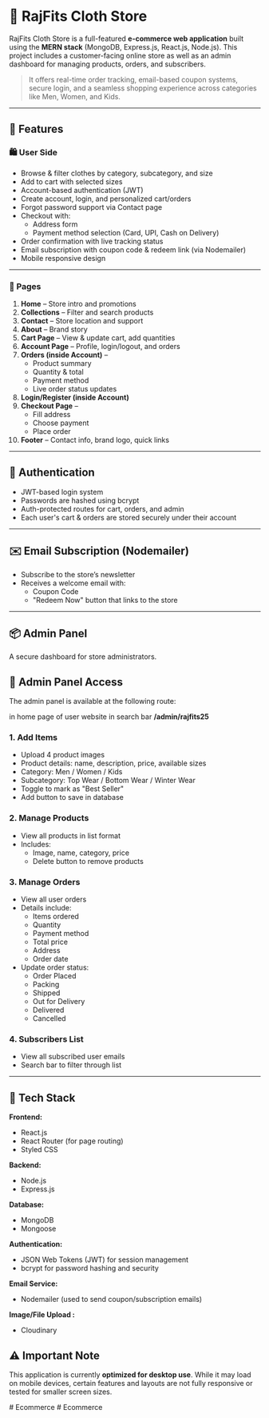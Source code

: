 # 👕 RajFits Cloth Store

RajFits Cloth Store is a full-featured **e-commerce web application** built using the **MERN stack** (MongoDB, Express.js, React.js, Node.js). This project includes a customer-facing online store as well as an admin dashboard for managing products, orders, and subscribers.

> It offers real-time order tracking, email-based coupon systems, secure login, and a seamless shopping experience across categories like Men, Women, and Kids.

---

## 🌟 Features

### 🛍️ User Side

- Browse & filter clothes by category, subcategory, and size
- Add to cart with selected sizes
- Account-based authentication (JWT)
- Create account, login, and personalized cart/orders
- Forgot password support via Contact page
- Checkout with:
  - Address form
  - Payment method selection (Card, UPI, Cash on Delivery)
- Order confirmation with live tracking status
- Email subscription with coupon code & redeem link (via Nodemailer)
- Mobile responsive design

---

### 📄 Pages

1. **Home** – Store intro and promotions  
2. **Collections** – Filter and search products  
3. **Contact** – Store location and support  
4. **About** – Brand story   
5. **Cart Page** – View & update cart, add quantities  
6. **Account Page** – Profile, login/logout, and orders  
7. **Orders (inside Account)** –  
   - Product summary  
   - Quantity & total  
   - Payment method  
   - Live order status updates  
8. **Login/Register (inside Account)**  
9. **Checkout Page** –  
   - Fill address  
   - Choose payment  
   - Place order  
10. **Footer** – Contact info, brand logo, quick links

---

## 🔐 Authentication

- JWT-based login system
- Passwords are hashed using bcrypt
- Auth-protected routes for cart, orders, and admin
- Each user's cart & orders are stored securely under their account

---

## ✉️ Email Subscription (Nodemailer)

- Subscribe to the store’s newsletter
- Receives a welcome email with:
  - Coupon Code
  - "Redeem Now" button that links to the store

---


## 📦 Admin Panel

A secure dashboard for store administrators.
## 🔐 Admin Panel Access

The admin panel is available at the following route:

in home page of user website in search bar  **/admin/rajfits25**

### 1. Add Items
- Upload 4 product images
- Product details: name, description, price, available sizes
- Category: Men / Women / Kids
- Subcategory: Top Wear / Bottom Wear / Winter Wear
- Toggle to mark as "Best Seller"
- Add button to save in database

### 2. Manage Products
- View all products in list format
- Includes:
  - Image, name, category, price
  - Delete button to remove products

### 3. Manage Orders
- View all user orders
- Details include:
  - Items ordered
  - Quantity
  - Payment method
  - Total price
  - Address
  - Order date
- Update order status:
  - Order Placed
  - Packing
  - Shipped
  - Out for Delivery
  - Delivered
  - Cancelled

### 4. Subscribers List
- View all subscribed user emails
- Search bar to filter through list

---

## 🧰 Tech Stack

**Frontend:**
- React.js
- React Router (for page routing)
- Styled CSS 

**Backend:**
- Node.js
- Express.js

**Database:**
- MongoDB
- Mongoose

**Authentication:**
- JSON Web Tokens (JWT) for session management
- bcrypt for password hashing and security

**Email Service:**
- Nodemailer (used to send coupon/subscription emails)

**Image/File Upload :**
- Cloudinary

## ⚠️ Important Note

This application is currently **optimized for desktop use**. While it may load on mobile devices, certain features and layouts are not fully responsive or tested for smaller screen sizes.


#   E c o m m e r c e  
 #   E c o m m e r c e  
 
